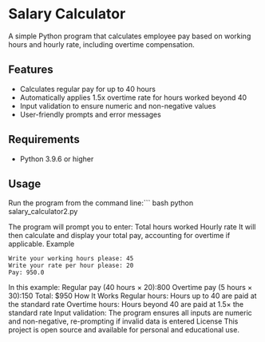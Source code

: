 # Salary Calculator
A simple Python program that calculates employee pay based on working hours and hourly rate, including overtime compensation.
## Features
- Calculates regular pay for up to 40 hours
- Automatically applies 1.5x overtime rate for hours worked beyond 40
- Input validation to ensure numeric and non-negative values
- User-friendly prompts and error messages

## Requirements
- Python 3.9.6 or higher

## Usage
Run the program from the command line:``` bash
python salary_calculator2.py


The program will prompt you to enter:
Total hours worked
Hourly rate
It will then calculate and display your total pay, accounting for overtime if applicable.
Example 
```
Write your working hours please: 45
Write your rate per hour please: 20
Pay: 950.0
```

In this example:
Regular pay (40 hours × 20):800
Overtime pay (5 hours × 30):150
Total: $950
How It Works
Regular hours: Hours up to 40 are paid at the standard rate
Overtime hours: Hours beyond 40 are paid at 1.5× the standard rate
Input validation: The program ensures all inputs are numeric and non-negative, re-prompting if invalid data is entered
License
This project is open source and available for personal and educational use.
